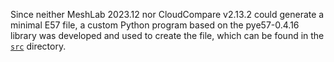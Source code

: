 Since neither MeshLab 2023.12 nor CloudCompare v2.13.2 could generate a minimal E57 file, a custom Python program based on the pye57-0.4.16 library was developed and used to create the file, which can be found in the [`src`](./src/) directory.
